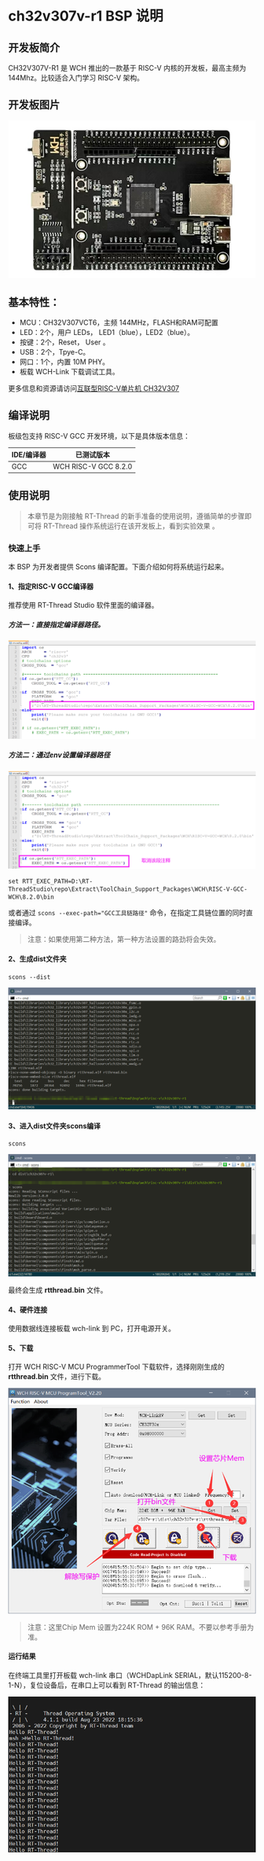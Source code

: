 # ch32v307v-r1 BSP 说明
## 开发板简介

CH32V307V-R1 是 WCH 推出的一款基于 RISC-V 内核的开发板，最高主频为 144Mhz。比较适合入门学习 RISC-V 架构。

## 开发板图片

![board](./figures/ch32v307.jpg)

## 基本特性：

- MCU：CH32V307VCT6，主频 144MHz，FLASH和RAM可配置
- LED：2个，用户 LEDs， LED1（blue），LED2（blue）。
- 按键：2个，Reset， User 。
- USB：2个，Tpye-C。
- 网口：1个，内置 10M PHY。
- 板载 WCH-Link 下载调试工具。

更多信息和资源请访问[互联型RISC-V单片机 CH32V307](https://www.wch.cn/products/CH32V307.html)

## 编译说明

板级包支持 RISC-V GCC 开发环境，以下是具体版本信息：

| IDE/编译器 | 已测试版本           |
| ---------- | -------------------- |
| GCC        | WCH RISC-V GCC 8.2.0 |

## 使用说明

>本章节是为刚接触 RT-Thread 的新手准备的使用说明，遵循简单的步骤即可将 RT-Thread 操作系统运行在该开发板上，看到实验效果 。

### 快速上手

本 BSP 为开发者提供 Scons 编译配置。下面介绍如何将系统运行起来。

#### 1、指定RISC-V GCC编译器

推荐使用 RT-Thread Studio 软件里面的编译器。

##### 方法一：直接指定编译器路径。

![method1](./figures/method1.png)

##### 方法二：通过env设置编译器路径

![method2](./figures/method2.png)

```shell
set RTT_EXEC_PATH=D:\RT-ThreadStudio\repo\Extract\ToolChain_Support_Packages\WCH\RISC-V-GCC-WCH\8.2.0\bin
```

或者通过 `scons --exec-path="GCC工具链路径"` 命令，在指定工具链位置的同时直接编译。

> 注意：如果使用第二种方法，第一种方法设置的路劲将会失效。

#### 2、生成dist文件夹

```shell
scons --dist
```

![dist](./figures/dist.png)

#### 3、进入dist文件夹scons编译

```shell
scons
```

![scons](./figures/scons.png)

最终会生成 **rtthread.bin** 文件。

#### 4、硬件连接

使用数据线连接板载 wch-link 到 PC，打开电源开关。

#### 5、下载

打开 WCH RISC-V MCU ProgrammerTool 下载软件，选择刚刚生成的 **rtthread.bin**  文件，进行下载。

![tool](./figures/tool.png)

> 注意：这里Chip Mem 设置为224K ROM + 96K RAM。不要以参考手册为准。

#### 运行结果

在终端工具里打开板载 wch-link 串口（WCHDapLink SERIAL，默认115200-8-1-N），复位设备后，在串口上可以看到 RT-Thread 的输出信息：

![end](./figures/end.png)
